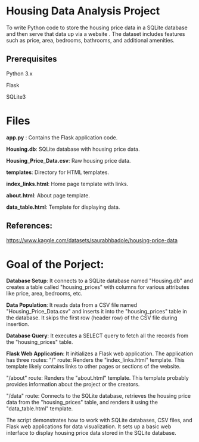 # Housing Data Analysis Project
To write Python code to store the housing price data in a SQLite database and then serve that data up via a website . The dataset includes features such as price, area, bedrooms, bathrooms, and additional amenities.

## Prerequisites
Python 3.x

Flask

SQLite3

# Files
 **app.py** :   Contains the Flask application code.

 **Housing.db**: SQLite database with housing price data.

 **Housing_Price_Data.csv**: Raw housing price data.

 **templates**: Directory for HTML templates.

 **index_links.html**: Home page template with links.

 **about.html**: About page template.

 **data_table.html**: Template for displaying data.


 ## References:
 https://www.kaggle.com/datasets/saurabhbadole/housing-price-data



# Goal of the Porject:

**Database Setup**: It connects to a SQLite database named "Housing.db" and creates a table called "housing_prices" with columns for various attributes like price, area, bedrooms, etc.

**Data Population**: It reads data from a CSV file named "Housing_Price_Data.csv" and inserts it into the "housing_prices" table in the database. It skips the first row (header row) of the CSV file during insertion.

**Database Query**: It executes a SELECT query to fetch all the records from the "housing_prices" table.

**Flask Web Application**: It initializes a Flask web application. The application has three routes:
"/" route: Renders the "index_links.html" template. This template likely contains links to other pages or sections of the website.

"/about" route: Renders the "about.html" template. This template probably provides information about the project or the creators.

"/data" route: Connects to the SQLite database, retrieves the housing price data from the "housing_prices" table, and renders it using the "data_table.html" template.

The script demonstrates how to work with SQLite databases, CSV files, and Flask web applications for data visualization. It sets up a basic web interface to display housing price data stored in the SQLite database.
